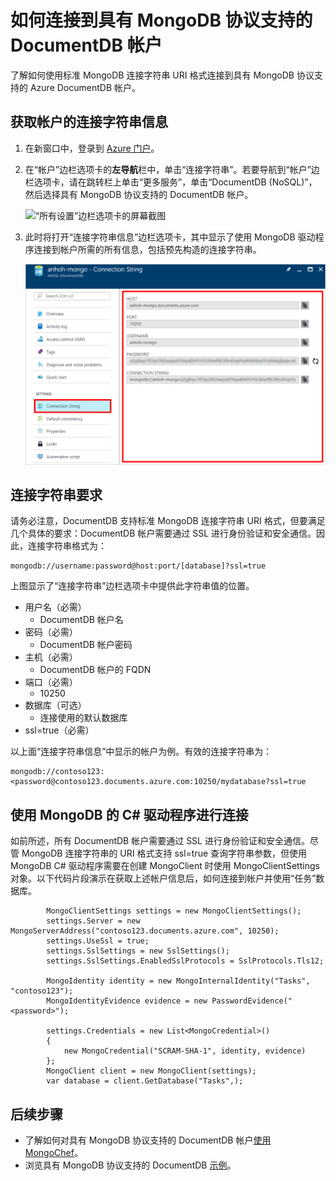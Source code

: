 <properties 
	pageTitle="连接到具有 MongoDB 协议支持的 DocumentDB 帐户 | Azure" 
	description="了解如何连接到具有 MongoDB 协议支持的 DocumentDB 帐户（目前以预览版提供）。使用 MongoDB 连接字符串进行连接。" 
	keywords="mongodb 连接字符串"
	services="documentdb" 
	authors="stephbaron" 
	manager="jhubbard" 
	editor="" 
	documentationCenter=""/>

<tags 
	ms.service="documentdb" 
	ms.workload="data-services" 
	ms.tgt_pltfrm="na" 
	ms.devlang="na" 
	ms.topic="article" 
	ms.date="08/23/2016" 
	wacn.date="01/03/2017" 
	ms.author="anhoh"/>  


# 如何连接到具有 MongoDB 协议支持的 DocumentDB 帐户

了解如何使用标准 MongoDB 连接字符串 URI 格式连接到具有 MongoDB 协议支持的 Azure DocumentDB 帐户。

## <a name="a-idgetcustomconnectiona-get-the-mongodb-connection-string-to-customize"></a> 获取帐户的连接字符串信息

1. 在新窗口中，登录到 [Azure 门户](https://portal.azure.cn)。
2. 在“帐户”边栏选项卡的**左导航**栏中，单击“连接字符串”。若要导航到“帐户”边栏选项卡，请在跳转栏上单击“更多服务”，单击“DocumentDB (NoSQL)”，然后选择具有 MongoDB 协议支持的 DocumentDB 帐户。

	![“所有设置”边栏选项卡的屏幕截图](./media/documentdb-connect-mongodb-account/SettingsBlade.png)  


3. 此时将打开“连接字符串信息”边栏选项卡，其中显示了使用 MongoDB 驱动程序连接到帐户所需的所有信息，包括预先构造的连接字符串。

	![连接字符串边栏选项卡的屏幕截图](./media/documentdb-connect-mongodb-account/ConnectionStringBlade.png)

## <a name="connection-string-requirements"></a> 连接字符串要求

请务必注意，DocumentDB 支持标准 MongoDB 连接字符串 URI 格式，但要满足几个具体的要求：DocumentDB 帐户需要通过 SSL 进行身份验证和安全通信。因此，连接字符串格式为：

	mongodb://username:password@host:port/[database]?ssl=true

上图显示了“连接字符串”边栏选项卡中提供此字符串值的位置。

- 用户名（必需）
	- DocumentDB 帐户名
- 密码（必需）
	- DocumentDB 帐户密码
- 主机（必需）
	- DocumentDB 帐户的 FQDN
- 端口（必需）
	- 10250
- 数据库（可选）
	- 连接使用的默认数据库
- ssl=true（必需）

以上面“连接字符串信息”中显示的帐户为例。有效的连接字符串为：
	
	mongodb://contoso123:<password@contoso123.documents.azure.com:10250/mydatabase?ssl=true

## 使用 MongoDB 的 C# 驱动程序进行连接
如前所述，所有 DocumentDB 帐户需要通过 SSL 进行身份验证和安全通信。尽管 MongoDB 连接字符串的 URI 格式支持 ssl=true 查询字符串参数，但使用 MongoDB C# 驱动程序需要在创建 MongoClient 时使用 MongoClientSettings 对象。以下代码片段演示在获取上述帐户信息后，如何连接到帐户并使用“任务”数据库。

	        MongoClientSettings settings = new MongoClientSettings();
            settings.Server = new MongoServerAddress("contoso123.documents.azure.com", 10250);
            settings.UseSsl = true;
            settings.SslSettings = new SslSettings();
            settings.SslSettings.EnabledSslProtocols = SslProtocols.Tls12;

            MongoIdentity identity = new MongoInternalIdentity("Tasks", "contoso123");
            MongoIdentityEvidence evidence = new PasswordEvidence("<password>");

            settings.Credentials = new List<MongoCredential>()
            {
                new MongoCredential("SCRAM-SHA-1", identity, evidence)
            };
            MongoClient client = new MongoClient(settings);
            var database = client.GetDatabase("Tasks",);
	

## 后续步骤


- 了解如何对具有 MongoDB 协议支持的 DocumentDB 帐户[使用 MongoChef](/documentation/articles/documentdb-mongodb-mongochef/)。
- 浏览具有 MongoDB 协议支持的 DocumentDB [示例](/documentation/articles/documentdb-mongodb-samples/)。

 

<!---HONumber=Mooncake_1010_2016-->
